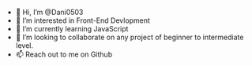 - 👋 Hi, I’m @Dani0503
- 👀 I’m interested in Front-End Devlopment
- 🌱 I’m currently learning JavaScript
- 💞️ I’m looking to collaborate on any project of beginner to intermediate level.
- 📫 Reach out to me on Github

<!---
Dani0503/Dani0503 is a ✨ special ✨ repository because its `README.md` (this file) appears on your GitHub profile.
You can click the Preview link to take a look at your changes.
--->
